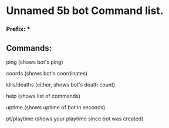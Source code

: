 <h1>Unnamed 5b bot Command list.</h1>
<h3>Prefix: *</h3>

<h2>Commands:</h2>
<p>ping (shows bot's ping)</p>
<p>coords (shows bot's coordinates)</p>
<p>kills/deaths (either, shows bot's death count)</p>
<p>help (shows list of commands)</p>
<p>uptime (shows uptime of bot in seconds)</p>
<p>pt/playtime (shows your playtime since bot was created)</p>
